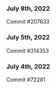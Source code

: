 ### July 8th, 2022

Commit #207633

### July 5th, 2022

Commit #314353


### July 4th, 2022

Commit #72281
